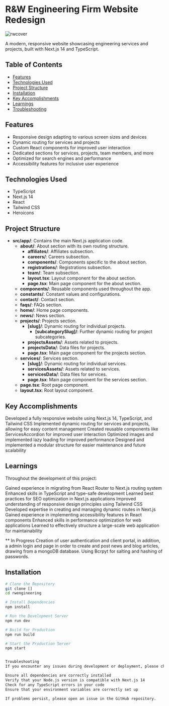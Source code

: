 # R&W Engineering Firm Website Redesign
![rwcover](https://github.com/travisburns/engineeringsite/assets/41456635/200dd038-dbdd-4d02-8f24-00d0b771b533)

A modern, responsive website showcasing engineering services and projects, built with Next.js 14 and TypeScript.

## Table of Contents
- [Features](#features)
- [Technologies Used](#technologies-used)
- [Project Structure](#project-structure)
- [Installation](#installation)
- [Key Accomplishments](#key-accomplishments)
- [Learnings](#learnings)
- [Troubleshooting](#troubleshooting)

## Features

- Responsive design adapting to various screen sizes and devices
- Dynamic routing for services and projects
- Custom React components for improved user interaction
- Dedicated sections for services, projects, team members, and more
- Optimized for search engines and performance
- Accessibility features for inclusive user experience

## Technologies Used

- TypeScript
- Next.js 14
- React
- Tailwind CSS
- Heroicons

## Project Structure

* **src/app/**: Contains the main Next.js application code.
  * **about/**: About section with its own routing structure.
    * **affiliates/**: Affiliates subsection.
    * **careers/**: Careers subsection.
    * **components/**: Components specific to the about section.
    * **registrations/**: Registrations subsection.
    * **team/**: Team subsection.
    * **layout.tsx**: Layout component for the about section.
    * **page.tsx**: Main page component for the about section.
  * **components/**: Reusable components used throughout the app.
  * **constants/**: Constant values and configurations.
  * **contact/**: Contact section.
  * **faqs/**: FAQs section.
  * **home/**: Home page components.
  * **news/**: News section.
  * **projects/**: Projects section.
    * **[slug]/**: Dynamic routing for individual projects.
      * **[subcategorySlug]/**: Further dynamic routing for project subcategories.
    * **projectsAssets/**: Assets related to projects.
    * **projectsData/**: Data files for projects.
    * **page.tsx**: Main page component for the projects section.
  * **services/**: Services section.
    * **[slug]/**: Dynamic routing for individual services.
    * **servicesAssets/**: Assets related to services.
    * **servicesData/**: Data files for services.
    * **page.tsx**: Main page component for the services section.
  * **page.tsx**: Root page component.
  * **layout.tsx**: Root layout component.


## Key Accomplishments

Developed a fully responsive website using Next.js 14, TypeScript, and Tailwind CSS
Implemented dynamic routing for services and projects, allowing for easy content management
Created reusable components like ServicesAccordion for improved user interaction
Optimized images and implemented lazy loading for improved performance
Designed and implemented a modular structure for easier maintenance and future scalability

## Learnings

Throughout the development of this project:

Gained experience in migrating from React Router to Next.js routing system
Enhanced skills in TypeScript and type-safe development
Learned best practices for SEO optimization in Next.js applications
Improved understanding of responsive design principles using Tailwind CSS
Developed expertise in creating and managing dynamic routes in Next.js
Gained experience in implementing accessibility features in React components
Enhanced skills in performance optimization for web applications
Learned to effectively structure a large-scale web application for maintainability

** In Progress
Creation of user authentication and client portal, in addition, a admin login and page in order to create and post news and blog articles, drawing from a mongoDB database. 
Using Bcrpyt for salting and hashing of passwords. 

## Installation

```bash
# Clone the Repository
git clone []
cd rwengineering

# Install Dependencies
npm install

# Run the Development Server
npm run dev

# Build for Production
npm run build

# Start the Production Server
npm start


Troubleshooting
If you encounter any issues during development or deployment, please check the following:

Ensure all dependencies are correctly installed
Verify that your Node.js version is compatible with Next.js 14
Check for any TypeScript errors in your code
Ensure that your environment variables are correctly set up

If problems persist, please open an issue in the GitHub repository.
